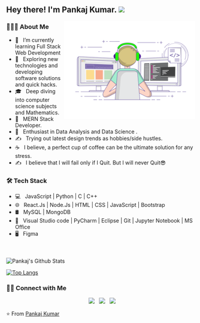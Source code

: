 <h2> Hey there! I'm Pankaj Kumar. <img src="https://github.com/souvikguria98/souvikguria98/blob/master/Hi.gif" width="25"></h2>
<img align="right" alt="GIF" src="https://raw.githubusercontent.com/devSouvik/devSouvik/master/gif3.gif" width="350"/>

<h3> 👨🏻‍💻 About Me </h3>

- 🔭 &nbsp; I’m currently learning Full Stack Web Development
- 🤔 &nbsp; Exploring new technologies and developing software solutions and quick hacks.
- 🎓 &nbsp; Deep diving into computer science subjects and Mathematics.
- 💼 &nbsp; MERN Stack Developer.
- 🌱 &nbsp; Enthusiast in Data Analysis and Data Science .
- ✍️ &nbsp; Trying out latest design trends as hobbies/side hustles.
- ☕ &nbsp; I believe, a perfect cup of coffee can be the ultimate solution for any stress. 
- ✍️ &nbsp; I believe that I will fail only if I Quit. But I will never Quit😎

<h3>🛠 Tech Stack</h3>

- 💻 &nbsp; JavaScript | Python | C | C++  
- 🌐 &nbsp; React.Js | Node.Js | HTML | CSS | JavaScript | Bootstrap 
- 🛢 &nbsp; MySQL | MongoDB 
- 🔧 &nbsp; Visual Studio code | PyCharm | Eclipse | Git | Jupyter Notebook | MS Office 
- 🖥 &nbsp; Figma 
<br>
<!-- <div>
  <a href="https://leetcode.com/panks123/" target="_blank"><img src="https://leetcode-stat-api.herokuapp.com/panks123/theme=dark" /></a>
</div> -->
  
<br>

<img align="center" src="https://github-readme-stats.vercel.app/api?username=panks123&include_all_commits=true&count_private=true&show_icons=true&line_height=20&title_color=7A7ADB&icon_color=2234AE&text_color=D3D3D3&bg_color=0,000000,130F40" alt="Pankaj's Github Stats">

</br>

[![Top Langs](https://github-readme-stats.vercel.app/api/top-langs/?username=panks123&layout=compact&text_color=daf7dc&bg_color=151515)](https://github.com/panks123/github-readme-stats)


<h3> 🤝🏻 Connect with Me </h3>

<p align="center">
&nbsp; <a href="https://www.instagram.com/pankaj_kumar_r_24/" target="_blank" rel="noopener noreferrer"><img src="https://img.icons8.com/plasticine/100/000000/instagram-new.png" width="50" /></a>  
&nbsp; <a href="https://www.linkedin.com/in/pankaj-kumar-353358120/" target="_blank" rel="noopener noreferrer"><img src="https://img.icons8.com/plasticine/100/000000/linkedin.png" width="50" /></a>
&nbsp; <a href="mailto:pankajkumarhzb787@gmail.com" target="_blank" rel="noopener noreferrer"><img src="https://img.icons8.com/plasticine/100/000000/gmail.png"  width="50" /></a>
</p>

⭐️ From [Pankaj Kumar](https://github.com/panks123)
